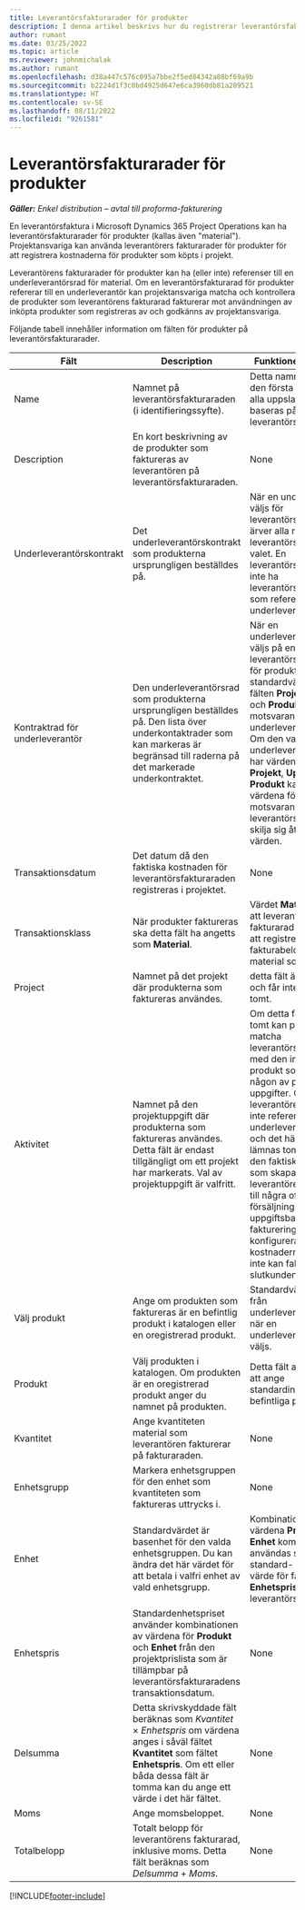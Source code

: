 ```yaml
---
title: Leverantörsfakturarader för produkter
description: I denna artikel beskrivs hur du registrerar leverantörsfakturarader för produkter och använder de olika fälten för att registrera produktinköp från leverantörer.
author: rumant
ms.date: 03/25/2022
ms.topic: article
ms.reviewer: johnmichalak
ms.author: rumant
ms.openlocfilehash: d38a447c576c095a7bbe2f5ed84342a88bf69a9b
ms.sourcegitcommit: b2224d1f3c0bd4925d647e6ca3960db81a209521
ms.translationtype: HT
ms.contentlocale: sv-SE
ms.lasthandoff: 08/11/2022
ms.locfileid: "9261581"
---
```

# <a name="vendor-invoice-lines-for-products"></a>Leverantörsfakturarader för produkter

_**Gäller:** Enkel distribution – avtal till proforma-fakturering_

En leverantörsfaktura i Microsoft Dynamics 365 Project Operations kan ha leverantörsfakturarader för produkter (kallas även "material"). Projektansvariga kan använda leverantörers fakturarader för produkter för att registrera kostnaderna för produkter som köpts i projekt.

Leverantörens fakturarader för produkter kan ha (eller inte) referenser till en underleverantörsrad för material. Om en leverantörsfakturarad för produkter refererar till en underleverantör kan projektansvariga matcha och kontrollera de produkter som leverantörens fakturarad fakturerar mot användningen av inköpta produkter som registreras av och godkänns av projektansvariga.

Följande tabell innehåller information om fälten för produkter på leverantörsfakturarader.

| Fält | Description | Funktionellt påverkan |
| --- | --- | --- |
| Name | Namnet på leverantörsfakturaraden (i identifieringssyfte). | Detta namn visas som den första kolumnen i alla uppslag som baseras på leverantörsfakturarader. |
| Description | En kort beskrivning av de produkter som faktureras av leverantören på leverantörsfakturaraden. | None |
| Underleverantörskontrakt | Det underleverantörskontrakt som produkterna ursprungligen beställdes på. | När en underleverantör väljs för leverantörsfakturan ärver alla rader på leverantörsfakturan det valet. En leverantörsfaktura kan inte ha leverantörsfakturarader som refererar till olika underleverantörer. |
| Kontraktrad för underleverantör | Den underleverantörsrad som produkterna ursprungligen beställdes på. Den lista över underkontaktrader som kan markeras är begränsad till raderna på det markerade underkontraktet. | När en underleverantörsrad väljs på en leverantörsfakturarad för produkter anges standardvärden för fälten **Projekt**, **Uppgift** och **Produkt** från motsvarande fält på underleverantörsraden. Om den valda underleverantörsraden har värden i fälten **Projekt**, **Uppgift** och **Produkt** kan inte värdena för motsvarande fält på leverantörsfakturaraden skilja sig åt från dessa värden. |
| Transaktionsdatum | Det datum då den faktiska kostnaden för leverantörsfakturaraden registreras i projektet. | None|
| Transaktionsklass | När produkter faktureras ska detta fält ha angetts som **Material**. | Värdet **Material** anger att leverantörens fakturarad används för att registrera fakturabeloppet för material som köpts in. |
| Project | Namnet på det projekt där produkterna som faktureras användes. | detta fält är obligatoriskt och får inte lämnas tomt. |
| Aktivitet | Namnet på den projektuppgift där produkterna som faktureras användes. Detta fält är endast tillgängligt om ett projekt har markerats. Val av projektuppgift är valfritt. | Om detta fält lämnas tomt kan projektledaren matcha leverantörsfakturaraden med den inköpta produkt som används i någon av projektets uppgifter. Om leverantörens fakturarad inte refererar till en underleverantörsrad och det här fältet lämnas tomt, länkas inte den faktiska kostnaden som skapas av leverantörens fakturarad till några ofakturerade försäljningsvärden. Om uppgiftsbaserad fakturering har konfigurerats kanske kostnaderna i detta fall inte kan faktureras till slutkunden. |
| Välj produkt | Ange om produkten som faktureras är en befintlig produkt i katalogen eller en oregistrerad produkt. | Standardvärdet anges från underleverantörsraden när en underleverantörsrad väljs. |
| Produkt | Välj produkten i katalogen. Om produkten är en oregistrerad produkt anger du namnet på produkten. | Detta fält används för att ange standardinköpspriser för befintliga produkter. |
| Kvantitet | Ange kvantiteten material som leverantören fakturerar på fakturaraden. | None |
| Enhetsgrupp | Markera enhetsgruppen för den enhet som kvantiteten som faktureras uttrycks i. | None |
| Enhet | Standardvärdet är basenhet för den valda enhetsgruppen. Du kan ändra det här värdet för att betala i valfri enhet av vald enhetsgrupp. | Kombinationen av värdena **Produkt** och **Enhet** kommer att användas som standard- eller beräknat värde för fältet **Enhetspris** på leverantörsfakturaraden. |
| Enhetspris | Standardenhetspriset använder kombinationen av värdena för **Produkt** och **Enhet** från den projektprislista som är tillämpbar på leverantörsfakturaradens transaktionsdatum. | None |
| Delsumma | Detta skrivskyddade fält beräknas som *Kvantitet* &times; *Enhetspris* om värdena anges i såväl fältet **Kvantitet** som fältet **Enhetspris**. Om ett eller båda dessa fält är tomma kan du ange ett värde i det här fältet. | None |
| Moms | Ange momsbeloppet. | None |
| Totalbelopp | Totalt belopp för leverantörens fakturarad, inklusive moms. Detta fält beräknas som *Delsumma* + *Moms*. | None |

[!INCLUDE[footer-include](../../includes/footer-banner.md)]
